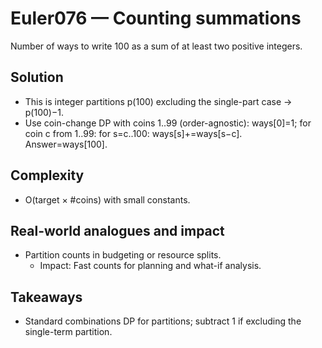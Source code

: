 # Euler076 — Counting summations

Number of ways to write 100 as a sum of at least two positive integers.

## Solution

- This is integer partitions p(100) excluding the single-part case → p(100)−1.
- Use coin-change DP with coins 1..99 (order-agnostic): ways[0]=1; for coin c from 1..99: for s=c..100: ways[s]+=ways[s−c]. Answer=ways[100].

## Complexity
- O(target × #coins) with small constants.

## Real-world analogues and impact
- Partition counts in budgeting or resource splits.
  - Impact: Fast counts for planning and what-if analysis.

## Takeaways
- Standard combinations DP for partitions; subtract 1 if excluding the single-term partition.
